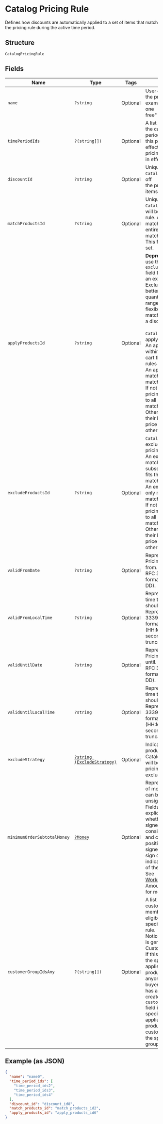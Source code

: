 
# Catalog Pricing Rule

Defines how discounts are automatically applied to a set of items that match the pricing rule
during the active time period.

## Structure

`CatalogPricingRule`

## Fields

| Name | Type | Tags | Description | Getter | Setter |
|  --- | --- | --- | --- | --- | --- |
| `name` | `?string` | Optional | User-defined name for the pricing rule. For example, "Buy one get one<br>free" or "10% off". | getName(): ?string | setName(?string name): void |
| `timePeriodIds` | `?(string[])` | Optional | A list of unique IDs for the catalog time periods when<br>this pricing rule is in effect. If left unset, the pricing rule is always<br>in effect. | getTimePeriodIds(): ?array | setTimePeriodIds(?array timePeriodIds): void |
| `discountId` | `?string` | Optional | Unique ID for the `CatalogDiscount` to take off<br>the price of all matched items. | getDiscountId(): ?string | setDiscountId(?string discountId): void |
| `matchProductsId` | `?string` | Optional | Unique ID for the `CatalogProductSet` that will be matched by this rule. A match rule<br>matches within the entire cart, and can match multiple times. This field will always be set. | getMatchProductsId(): ?string | setMatchProductsId(?string matchProductsId): void |
| `applyProductsId` | `?string` | Optional | __Deprecated__: Please use the `exclude_products_id` field to apply<br>an exclude set instead. Exclude sets allow better control over quantity<br>ranges and offer more flexibility for which matched items receive a discount.<br><br>`CatalogProductSet` to apply the pricing to.<br>An apply rule matches within the subset of the cart that fits the match rules (the match set).<br>An apply rule can only match once in the match set.<br>If not supplied, the pricing will be applied to all products in the match set.<br>Other products retain their base price, or a price generated by other rules. | getApplyProductsId(): ?string | setApplyProductsId(?string applyProductsId): void |
| `excludeProductsId` | `?string` | Optional | `CatalogProductSet` to exclude from the pricing rule.<br>An exclude rule matches within the subset of the cart that fits the match rules (the match set).<br>An exclude rule can only match once in the match set.<br>If not supplied, the pricing will be applied to all products in the match set.<br>Other products retain their base price, or a price generated by other rules. | getExcludeProductsId(): ?string | setExcludeProductsId(?string excludeProductsId): void |
| `validFromDate` | `?string` | Optional | Represents the date the Pricing Rule is valid from. Represented in RFC 3339 full-date format (YYYY-MM-DD). | getValidFromDate(): ?string | setValidFromDate(?string validFromDate): void |
| `validFromLocalTime` | `?string` | Optional | Represents the local time the pricing rule should be valid from. Represented in RFC 3339 partial-time format<br>(HH:MM:SS). Partial seconds will be truncated. | getValidFromLocalTime(): ?string | setValidFromLocalTime(?string validFromLocalTime): void |
| `validUntilDate` | `?string` | Optional | Represents the date the Pricing Rule is valid until. Represented in RFC 3339 full-date format (YYYY-MM-DD). | getValidUntilDate(): ?string | setValidUntilDate(?string validUntilDate): void |
| `validUntilLocalTime` | `?string` | Optional | Represents the local time the pricing rule should be valid until. Represented in RFC 3339 partial-time format<br>(HH:MM:SS). Partial seconds will be truncated. | getValidUntilLocalTime(): ?string | setValidUntilLocalTime(?string validUntilLocalTime): void |
| `excludeStrategy` | [`?string (ExcludeStrategy)`](../../doc/models/exclude-strategy.md) | Optional | Indicates which products matched by a CatalogPricingRule<br>will be excluded if the pricing rule uses an exclude set. | getExcludeStrategy(): ?string | setExcludeStrategy(?string excludeStrategy): void |
| `minimumOrderSubtotalMoney` | [`?Money`](../../doc/models/money.md) | Optional | Represents an amount of money. `Money` fields can be signed or unsigned.<br>Fields that do not explicitly define whether they are signed or unsigned are<br>considered unsigned and can only hold positive amounts. For signed fields, the<br>sign of the value indicates the purpose of the money transfer. See<br>[Working with Monetary Amounts](https://developer.squareup.com/docs/build-basics/working-with-monetary-amounts)<br>for more information. | getMinimumOrderSubtotalMoney(): ?Money | setMinimumOrderSubtotalMoney(?Money minimumOrderSubtotalMoney): void |
| `customerGroupIdsAny` | `?(string[])` | Optional | A list of IDs of customer groups, the members of which are eligible for discounts specified in this pricing rule.<br>Notice that a group ID is generated by the Customers API.<br>If this field is not set, the specified discount applies to matched products sold to anyone whether the buyer<br>has a customer profile created or not. If this `customer_group_ids_any` field is set, the specified discount<br>applies only to matched products sold to customers belonging to the specified customer groups. | getCustomerGroupIdsAny(): ?array | setCustomerGroupIdsAny(?array customerGroupIdsAny): void |

## Example (as JSON)

```json
{
  "name": "name0",
  "time_period_ids": [
    "time_period_ids2",
    "time_period_ids3",
    "time_period_ids4"
  ],
  "discount_id": "discount_id8",
  "match_products_id": "match_products_id2",
  "apply_products_id": "apply_products_id6"
}
```

